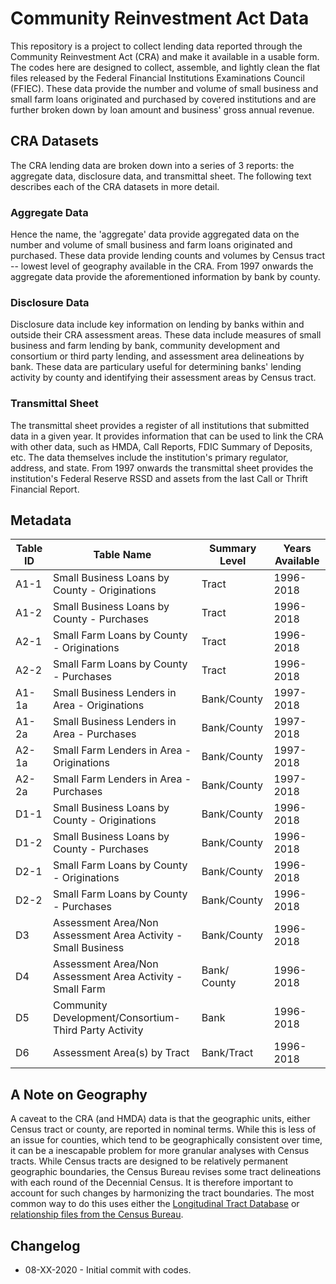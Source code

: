 # Community Reinvestment Act Data

This repository is a project to collect lending data reported through the Community Reinvestment Act (CRA) and make it available in a usable form.  The codes here are designed to collect, assemble, and lightly clean the flat files released by the Federal Financial Institutions Examinations Council (FFIEC).  These data provide the number and volume of small business and small farm loans originated and purchased by covered institutions and are further broken down by loan amount and business' gross annual revenue.

## CRA Datasets

The CRA lending data are broken down into a series of 3 reports: the aggregate data, disclosure data, and transmittal sheet.  The following text describes each of the CRA datasets in more detail.

### Aggregate Data
Hence the name, the 'aggregate' data provide aggregated data on the number and volume of small business and farm loans originated and purchased.  These data provide lending counts and volumes by Census tract -- lowest level of geography available in the CRA.  From 1997 onwards the aggregate data provide the aforementioned information by bank by county.

### Disclosure Data
Disclosure data include key information on lending by banks within and outside their CRA assessment areas.  These data include measures of small business and farm lending by bank, community development and consortium or third party lending, and assessment area delineations by bank.  These data are particulary useful for determining banks' lending activity by county and identifying their assessment areas by Census tract.

### Transmittal Sheet
The transmittal sheet provides a register of all institutions that submitted data in a given year.  It provides information that can be used to link the CRA with other data, such as HMDA, Call Reports, FDIC Summary of Deposits, etc.  The data themselves include the institution's primary regulator, address, and state.  From 1997 onwards the transmittal sheet provides the institution's Federal Reserve RSSD and assets from the last Call or Thrift Financial Report.

## Metadata

| Table ID 	| Table Name 	| Summary Level 	| Years Available 	|
|----------	|------------	|-------------	  |-----------------	|
| A1-1      | Small Business Loans by County - Originations 	             | Tract      | 1996-2018  |
| A1-2      | Small Business Loans by County - Purchases                    | Tract | 1996-2018 |
| A2-1      | Small Farm Loans by County - Originations                     | Tract | 1996-2018 |
| A2-2      | Small Farm Loans by County - Purchases                        | Tract | 1996-2018 |
| A1-1a     | Small Business Lenders in Area - Originations                 | Bank/County | 1997-2018 |
| A1-2a     | Small Business Lenders in Area - Purchases                    | Bank/County | 1997-2018 |
| A2-1a     | Small Farm Lenders in Area - Originations                     | Bank/County | 1997-2018 |
| A2-2a     | Small Farm Lenders in Area - Purchases                        | Bank/County | 1997-2018 |
| D1-1      | Small Business Loans by County - Originations                 | Bank/County | 1996-2018 |
| D1-2      | Small Business Loans by County - Purchases                    | Bank/County | 1996-2018 |
| D2-1      | Small Farm Loans by County - Originations                     | Bank/County | 1996-2018 |
| D2-2      | Small Farm Loans by County - Purchases                        | Bank/County | 1996-2018 |
| D3        | Assessment Area/Non Assessment Area Activity - Small Business | Bank/County | 1996-2018 |
| D4        | Assessment Area/Non Assessment Area Activity - Small Farm     | Bank/ County  | 1996-2018 |
| D5        | Community Development/Consortium-Third Party Activity         | Bank | 1996-2018 |
| D6        | Assessment Area(s) by Tract                                   | Bank/Tract  | 1996-2018 |

## A Note on Geography
A caveat to the CRA (and HMDA) data is that the geographic units, either Census tract or county, are reported in nominal terms.  While this is less of an issue for counties, which tend to be geographically consistent over time, it can be a inescapable problem for more granular analyses with Census tracts.  While Census tracts are designed to be relatively permanent geographic boundaries, the Census Bureau revises some tract delineations with each round of the Decennial Census.  It is therefore important to account for such changes by harmonizing the tract boundaries.  The most common way to do this uses either the [Longitudinal Tract Database](https://s4.ad.brown.edu/projects/diversity/Researcher/Bridging.htm) or [relationship files from the Census Bureau](https://www.census.gov/geographies/reference-files/2010/geo/relationship-files.html).

## Changelog
- 08-XX-2020 - Initial commit with codes.
